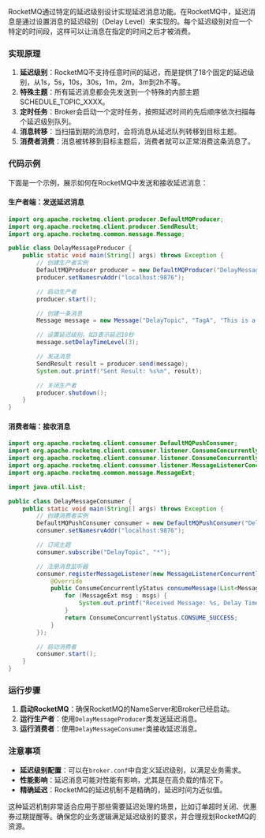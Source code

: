 RocketMQ通过特定的延迟级别设计实现延迟消息功能。在RocketMQ中，延迟消息是通过设置消息的延迟级别（Delay Level）来实现的。每个延迟级别对应一个特定的时间段，这样可以让消息在指定的时间之后才被消费。

### 实现原理

1. **延迟级别**：RocketMQ不支持任意时间的延迟，而是提供了18个固定的延迟级别，从1s，5s，10s，30s，1m，2m，3m到2h不等。
2. **特殊主题**：所有延迟消息都会先发送到一个特殊的内部主题 SCHEDULE_TOPIC_XXXX。
3. **定时任务**：Broker会启动一个定时任务，按照延迟时间的先后顺序依次扫描每个延迟级别队列。
4. **消息转移**：当扫描到期的消息时，会将消息从延迟队列转移到目标主题。
5. **消费者消费**：消息被转移到目标主题后，消费者就可以正常消费这条消息了。

### 代码示例

下面是一个示例，展示如何在RocketMQ中发送和接收延迟消息：

#### 生产者端：发送延迟消息

```java
import org.apache.rocketmq.client.producer.DefaultMQProducer;  
import org.apache.rocketmq.client.producer.SendResult;  
import org.apache.rocketmq.common.message.Message;  

public class DelayMessageProducer {  
    public static void main(String[] args) throws Exception {  
        // 创建生产者实例  
        DefaultMQProducer producer = new DefaultMQProducer("DelayMessageProducerGroup");  
        producer.setNamesrvAddr("localhost:9876");  

        // 启动生产者  
        producer.start();  

        // 创建一条消息  
        Message message = new Message("DelayTopic", "TagA", "This is a delayed message.".getBytes());  

        // 设置延迟级别，如3表示延迟10秒  
        message.setDelayTimeLevel(3);  

        // 发送消息  
        SendResult result = producer.send(message);  
        System.out.printf("Sent Result: %s%n", result);  

        // 关闭生产者  
        producer.shutdown();  
    }  
}
```

#### 消费者端：接收消息

```java
import org.apache.rocketmq.client.consumer.DefaultMQPushConsumer;  
import org.apache.rocketmq.client.consumer.listener.ConsumeConcurrentlyContext;  
import org.apache.rocketmq.client.consumer.listener.ConsumeConcurrentlyStatus;  
import org.apache.rocketmq.client.consumer.listener.MessageListenerConcurrently;  
import org.apache.rocketmq.common.message.MessageExt;  

import java.util.List;  

public class DelayMessageConsumer {  
    public static void main(String[] args) throws Exception {  
        // 创建消费者实例  
        DefaultMQPushConsumer consumer = new DefaultMQPushConsumer("DelayMessageConsumerGroup");  
        consumer.setNamesrvAddr("localhost:9876");  

        // 订阅主题  
        consumer.subscribe("DelayTopic", "*");  

        // 注册消息监听器  
        consumer.registerMessageListener(new MessageListenerConcurrently() {  
            @Override  
            public ConsumeConcurrentlyStatus consumeMessage(List<MessageExt> msgs, ConsumeConcurrentlyContext context) {  
                for (MessageExt msg : msgs) {  
                    System.out.printf("Received Message: %s, Delay Time: %dms%n", new String(msg.getBody()), (System.currentTimeMillis() - msg.getStoreTimestamp()));  
                }  
                return ConsumeConcurrentlyStatus.CONSUME_SUCCESS;  
            }  
        });  

        // 启动消费者  
        consumer.start();  
    }  
}
```

### 运行步骤

1. **启动RocketMQ**：确保RocketMQ的NameServer和Broker已经启动。
2. **运行生产者**：使用`DelayMessageProducer`类发送延迟消息。
3. **运行消费者**：使用`DelayMessageConsumer`类接收延迟消息。

### 注意事项

+ **延迟级别配置**：可以在`broker.conf`中自定义延迟级别，以满足业务需求。
+ **性能影响**：延迟消息可能对性能有影响，尤其是在高负载的情况下。
+ **精确延迟**：RocketMQ的延迟机制不是精确的，延迟时间为近似值。

这种延迟机制非常适合应用于那些需要延迟处理的场景，比如订单超时关闭、优惠券过期提醒等。确保您的业务逻辑满足延迟级别的要求，并合理规划RocketMQ的资源。
